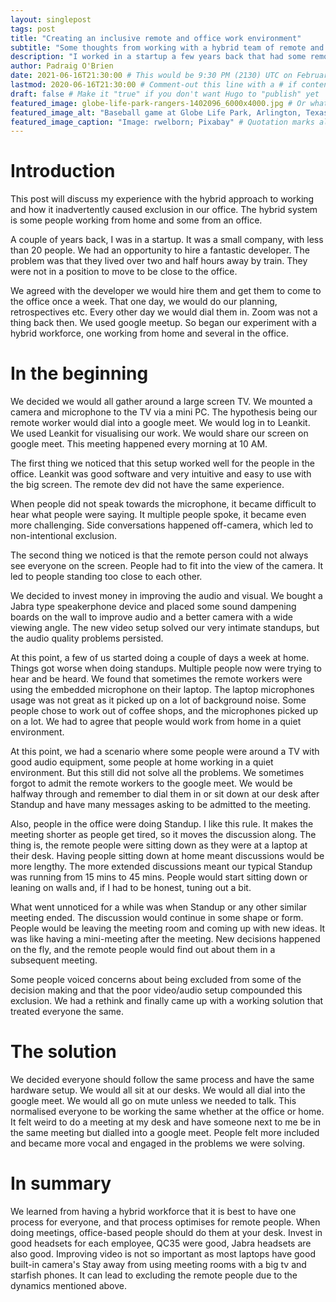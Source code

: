 ```yaml
---
layout: singlepost
tags: post
title: "Creating an inclusive remote and office work environment"
subtitle: "Some thoughts from working with a hybrid team of remote and in office humans."
description: "I worked in a startup a few years back that had some remote staff and some onsite staff, this is what we learned from experimenting with inclusion and collaboration " # Quotation marks allow colons, semicolons, etc.
author: Padraig O'Brien
date: 2021-06-16T21:30:00 # This would be 9:30 PM (2130) UTC on February 28, 2020
lastmod: 2020-06-16T21:30:00 # Comment-out this line with a # if content is unchanged
draft: false # Make it "true" if you don't want Hugo to "publish" yet
featured_image: globe-life-park-rangers-1402096_6000x4000.jpg # Or whatever image you want to use
featured_image_alt: "Baseball game at Globe Life Park, Arlington, Texas" # Always include an ALT tag for accessibility --  Quotation marks allow colons, semicolons, etc.
featured_image_caption: "Image: rwelborn; Pixabay" # Quotation marks allow colons, semicolons, etc.
---
```


# Introduction

This post will discuss my experience with the hybrid approach to working and how it inadvertently caused exclusion in our office. The hybrid system is some people working from home and some from an office.

A couple of years back, I was in a startup.
It was a small company, with less than 20 people.
We had an opportunity to hire a fantastic developer.
The problem was that they lived over two and half hours away by train.
They were not in a position to move to be close to the office.

We agreed with the developer we would hire them and get them to come to the office once a week.
That one day, we would do our planning, retrospectives etc.
Every other day we would dial them in. Zoom was not a thing back then. We used google meetup.
So began our experiment with a hybrid workforce, one working from home and several in the office.

# In the beginning

We decided we would all gather around a large screen TV. We mounted a camera and microphone to the TV via a mini PC. The hypothesis being our remote worker would dial into a google meet. We would log in to Leankit. We used Leankit for visualising our work. We would share our screen on google meet. This meeting happened every morning at 10 AM.

The first thing we noticed that this setup worked well for the people in the office. Leankit was good software and very intuitive and easy to use with the big screen.
The remote dev did not have the same experience.

When people did not speak towards the microphone, it became difficult to hear what people were saying.
It multiple people spoke, it became even more challenging.
Side conversations happened off-camera, which led to non-intentional exclusion.

The second thing we noticed is that the remote person could not always see everyone on the screen. People had to fit into the view of the camera. It led to people standing too close to each other.

We decided to invest money in improving the audio and visual. 
We bought a Jabra type speakerphone device and placed some sound dampening boards on the wall to improve audio and a better camera with a wide viewing angle. 
The new video setup solved our very intimate standups, but the audio quality problems persisted.

At this point, a few of us started doing a couple of days a week at home.
Things got worse when doing standups.
Multiple people now were trying to hear and be heard.
We found that sometimes the remote workers were using the embedded microphone on their laptop. The laptop microphones usage was not great as it picked up on a lot of background noise. Some people chose to work out of coffee shops, and the microphones picked up on a lot. We had to agree that people would work from home in a quiet environment.

At this point, we had a  scenario where some people were around a TV with good audio equipment, some people at home working in a quiet environment.
But this still did not solve all the problems. We sometimes forgot to admit the remote workers to the google meet. We would be halfway through and remember to dial them in or sit down at our desk after Standup and have many messages asking to be admitted to the meeting.

Also, people in the office were doing Standup. I like this rule. It makes the meeting shorter as people get tired, so it moves the discussion along. The thing is, the remote people were sitting down as they were at a laptop at their desk. 
Having people sitting down at home meant discussions would be more lengthy. The more extended discussions meant our typical Standup was running from 15 mins to 45 mins.
People would start sitting down or leaning on walls and, if I had to be honest, tuning out a bit.

What went unnoticed for a while was when Standup or any other similar meeting ended. The discussion would continue in some shape or form. People would be leaving the meeting room and coming up with new ideas. It was like having a mini-meeting after the meeting. New decisions happened on the fly, and the remote people would find out about them in a subsequent meeting.

Some people voiced concerns about being excluded from some of the decision making and that the poor video/audio setup compounded this exclusion.
We had a rethink and finally came up with a  working solution that treated everyone the same.

# The solution

We decided everyone should follow the same process and have the same hardware setup.
We would all sit at our desks. 
We would all dial into the google meet. 
We would all go on mute unless we needed to talk.
This normalised everyone to be working the same whether at the office or home.
It felt weird to do a meeting at my desk and have someone next to me be in the same meeting but dialled into a google meet.
People felt more included and became more vocal and engaged in the problems we were solving. 

# In summary
We learned from having a hybrid workforce that it is best to have one process for everyone, and that process optimises for remote people.
When doing meetings, office-based people should do them at your desk.
Invest in good headsets for each employee, QC35 were good, Jabra headsets are also good. 
Improving video is not so important as most laptops have good built-in  camera's
Stay away from using meeting rooms with a big tv and starfish phones. It can lead to excluding the remote people due to the dynamics mentioned above.